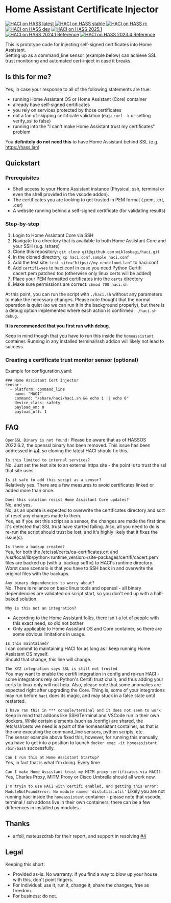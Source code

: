 # Home Assistant Certificate Injector

[![HACI on HASS latest](https://github.com/miklosbagi/haci/actions/workflows/hass-latest-haci-test.yml/badge.svg?kill_cache=1)](https://github.com/miklosbagi/haci/actions/workflows/hass-latest-haci-test.yml) [![HACI on HASS stable](https://github.com/miklosbagi/haci/actions/workflows/hass-stable-haci-test.yml/badge.svg?kill_cache=1)](https://github.com/miklosbagi/haci/actions/workflows/hass-stable-haci-test.yml) [![HACI on HASS rc](https://github.com/miklosbagi/haci/actions/workflows/hass-rc-haci-test.yaml/badge.svg?kill_cache=1)](https://github.com/miklosbagi/haci/actions/workflows/hass-rc-haci-test.yaml) [![HACI on HASS dev](https://github.com/miklosbagi/haci/actions/workflows/hass-dev-haci-test.yml/badge.svg?kill_cache=1)](https://github.com/miklosbagi/haci/actions/workflows/hass-dev-haci-test.yml) [![HACI on HASS 2025.1](https://github.com/miklosbagi/haci/actions/workflows/hass-202501-haci-test.yml/badge.svg)](https://github.com/miklosbagi/haci/actions/workflows/hass-202501-haci-test.yml) [![HACI on HASS 2024.1 Reference](https://github.com/miklosbagi/haci/actions/workflows/hass-202401-haci-test.yml/badge.svg?kill_cache=1)](https://github.com/miklosbagi/haci/actions/workflows/hass-reference-haci-test.yml) [![HACI on HASS 2023.4 Reference](https://github.com/miklosbagi/haci/actions/workflows/hass-reference-haci-test.yml/badge.svg?kill_cache=1)](https://github.com/miklosbagi/haci/actions/workflows/hass-reference-haci-test.yml)

This is prototype code for injecting self-signed certificates into Home Assistant.  
Setting up as a command_line sensor (example below) can achieve SSL trust monitoring and automated cert-inject in case it breaks.  

## Is this for me?
Yes, in case your response to all of the following statements are true:
- running Home Assistant OS or Home Assistant (Core) container
- already have self-signed certificates
- you rely on services protected by those certificates
- not a fan of skipping certificate validation (e.g.: ```curl -k``` or setting verify_ssl to false)
- running into the "I can't make Home Assistant trust my certificates" problem

You **definitely do not need this** to have Home Assistant behind SSL (e.g. https://hass.lan)

## Quickstart
### Prerequisites
- Shell access to your Home Assistant instance (Physical, ssh, terminal or even the shell provided in the vscode addon).
- The certificates you are looking to get trusted in PEM format (.pem, .crt, .cer)
- A website running behind a self-signed certificate (for validating results)

### Step-by-step
1. Login to Home Assistant Core via SSH
1. Navigate to a directory that is available to both Home Assistant Core and your SSH (e.g. /share)
1. Clone this repository: ```git clone git@github.com:miklosbagi/haci.git```
1. In the cloned directory, ```cp haci.conf.sample haci.conf```
1. Add the test site: ```test-site="https://my-nextcloud.lan"``` to haci.conf
1. Add ```certifi=yes``` to haci.conf in case you need Python Certifi cacert.pem patched too (otherwise only linux certs will be added)
1. Place your PEM formatted certificates into the ```certs``` directory
1. Make sure permissions are correct: ```chmod 700 haci.sh```

At this point, you can run the script with ```./haci.sh``` without any parameters to make the necessary changes. Please note thought that the normal operation is quiet (so we can run it in the background properly), but there is a debug option implemented where each action is confirmed: ```./haci.sh debug```.

**It is recommended that you first run with debug.**

Keep in mind though that you have to run this inside the ```homeassistant``` container. Running in any installed terminal/ssh addion will likely not lead to success.

### Creating a certificate trust monitor sensor (optional)
Example for configuration.yaml:
```
### Home Assistant Cert Injector
sensor:
  - platform: command_line
    name: "HACI"
    command: "/share/haci/haci.sh && echo 1 || echo 0"
    device_class: safety
    payload_on: 0
    payload_off: 1
```

## FAQ
```OpenSSL Binary is not found!```
Please be aware that as of HASSOS 2022.6.2, the openssl binary has been removed. This issue has been addressed in [#4](/../../issues/4), so cloning the latest HACI should fix this.

```Is this limited to internal services?```  
No. Just set the test site to an external https site - the point is to trust the ssl that site uses.

```Is it safe to add this script as a sensor?```  
Relatively yes. There are a few measures to avoid certificates linked or added more than once.

```Does this solution resist Home Assistant Core updates?```  
No, and yes.  
No, as an update is expected to overwrite the certificates directory and sort of reset any changes made to them.  
Yes, as if you set this script as a sensor, the changes are made the first time it's detected that SSL trust have started failing.
Also, all you need to do is re-run the script should trust be lost, and it's highly likely that it fixes the issue(s).

```Is there a backup created?```  
Yes, for both the /etc/ssl/certs/ca-certificates.crt and /usr/local/lib/python\<runtime_version\>/site-packages/certifi/cacert.pem files are backed up (with a .backup suffix) to HACI's runtime directory. Worst case scenario is that you have to SSH back in and overwrite the original files with the backups.

```Any binary dependencies to worry about?```  
No. There is reliance on basic linux tools and openssl - all binary dependencies are validated on script start, so you don't end up with a half-baked solution.

```Why is this not an integration?```  
- According to the Home Assistant folks, there isn't a lot of people with this exact need, so did not bother
- Only applicable to Home Assistant OS and Core container, so there are some obvious limitations in usage.

```Is this maintained?```  
I can commit to maintaining HACI for as long as I keep running Home Assistant OS myself.  
Should that change, this line will change.

```The XYZ integration says SSL is still not trusted```  
You may want to enable the certifi integration in config and re-run HACI - some integrations rely on Python's Certifi trust chain, and thus adding your certs to linux only will not help.
Also, please note that some anomalies are expected right after upgrading the Core. Thing is, some of your integrations may run before ```haci``` does its magic, and may stuck in a false state until restarted.

```I have ran this in *** console/terminal and it does not seem to work```  
Keep in mind that addons like SSH/Terminal and VSCode run in their own dockers. While certain elements (such as /config) are shared, the /etc/ssl/certs we need is a part of the homeassistant container, as that is the one executing the command_line sensors, python scripts, etc.  
The sensor example above fixed this, however, for running this manually, you have to get into a position to launch ```docker exec -it homeassistant /bin/bash``` successfully. 

```Can I run this at Home Assistant Startup?```  
Yes, in fact that is what I'm doing. Every time 

```Can I make Home Assistant trust my MITM proxy certificates via HACI?```
Yes, Charles Proxy, MITM Proxy or Cisco Umbrella should all work now.

```I'm tryin to use HACI with certifi enabled, and getting this error: ModuleNotFoundError: No module named 'distutils.util'```
Likely you are not running haci inside the ```homeassistant``` container - please note that vscode, terminal / ssh addons live in their own containers, there can be a few differences in installed py modules.

## Thanks
- arfoll, mateuszdrab for their report, and support in resolving [#4](/../../issues/4)

## Legal
Keeping this short:
- Provided as-is. No warranty: if you find a way to blow up your house with this, don't point fingers.
- For individual: use it, run it, change it, share the changes, free as freedom.
- For business: do not.
